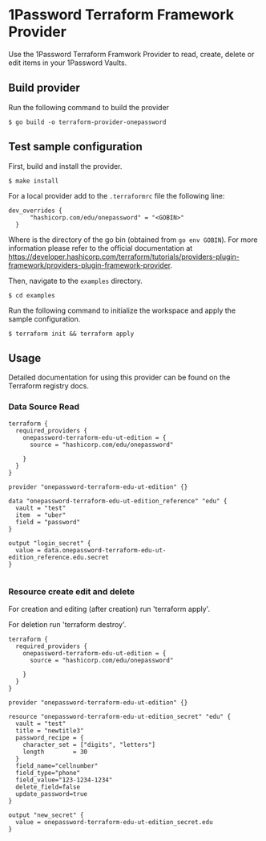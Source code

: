 # 1Password Terraform Framework Provider

Use the 1Password Terraform Framwork Provider to read, create, delete or edit items in your 1Password Vaults.

## Build provider

Run the following command to build the provider

```shell
$ go build -o terraform-provider-onepassword
```

## Test sample configuration

First, build and install the provider.

```shell
$ make install
```
For a local provider add to the ```.terraformrc``` file the following line:
```
dev_overrides {
      "hashicorp.com/edu/onepassword" = "<GOBIN>"
  }
  ```
  Where <GOBIN> is the directory of the go bin (obtained from ```go env GOBIN```).
  For more information please refer to the official documentation at 
  https://developer.hashicorp.com/terraform/tutorials/providers-plugin-framework/providers-plugin-framework-provider.
  
Then, navigate to the `examples` directory. 

```shell
$ cd examples
```

Run the following command to initialize the workspace and apply the sample configuration.

```shell
$ terraform init && terraform apply
```
      
## Usage
  Detailed documentation for using this provider can be found on the Terraform registry docs.
      
### Data Source Read
```shell
terraform {
  required_providers {
    onepassword-terraform-edu-ut-edition = {
      source = "hashicorp.com/edu/onepassword"

    }
  }
}

provider "onepassword-terraform-edu-ut-edition" {}

data "onepassword-terraform-edu-ut-edition_reference" "edu" {
  vault = "test"
  item  = "uber"
  field = "password"
}

output "login_secret" {
  value = data.onepassword-terraform-edu-ut-edition_reference.edu.secret
}


```
### Resource create edit and delete
For creation and editing (after creation) run 'terraform apply'.

For deletion run 'terraform destroy'.
```shell
terraform {
  required_providers {
    onepassword-terraform-edu-ut-edition = {
      source = "hashicorp.com/edu/onepassword"

    }
  }
}

provider "onepassword-terraform-edu-ut-edition" {}

resource "onepassword-terraform-edu-ut-edition_secret" "edu" {
  vault = "test"
  title = "newtitle3"
  password_recipe = {
    character_set = ["digits", "letters"]
    length        = 30
  }
  field_name="cellnumber"
  field_type="phone"
  field_value="123-1234-1234"
  delete_field=false
  update_password=true
}

output "new_secret" {
  value = onepassword-terraform-edu-ut-edition_secret.edu
}
```
